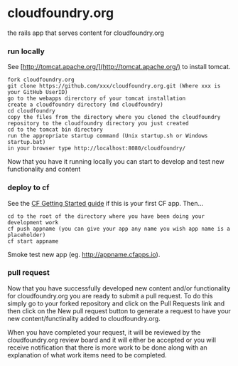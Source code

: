 cloudfoundry.org
================

the rails app that serves content for cloudfoundry.org

### run locally

See [http://tomcat.apache.org/](http://tomcat.apache.org/) to install tomcat.

```
fork cloudfoundry.org
git clone https://github.com/xxx/cloudfoundry.org.git (Where xxx is your GitHub UserID)
go to the webapps direrctory of your tomcat installation
create a cloudfoundry directory (md cloudfoundry)
cd cloudfoundry
copy the files from the directory where you cloned the cloudfoundry repository to the cloudfoundry directory you just created
cd to the tomcat bin directory
run the appropriate startup command (Unix startup.sh or Windows startup.bat)
in your browser type http://localhost:8080/cloudfoundry/
```

Now that you have it running locally you can start to develop and test new functionality and content

### deploy to cf

See the [CF Getting Started guide](http://docs.cloudfoundry.com/docs/dotcom/getting-started.html) if this is your first CF app.  Then...

```
cd to the root of the directory where you have been doing your development work
cf push appname (you can give your app any name you wish app name is a placeholder)
cf start appname
```

Smoke test new app (eg. http://appname.cfapps.io).

### pull request

Now that you have successfully developed new content and/or functionality for cloudfoundry.org you are ready to submit a pull request.  To do this simply go to your forked repository and click on the Pull Requests link and then click on the New pull request button to generate a request to have your new content/functinality added to cloudfoundry.org.

When you have completed your request, it will be reviewed by the cloudfoundry.org review board and it will either be accepted or you will receive notification that there is more work to be done along with an explanation of what work items need to be completed.
